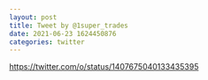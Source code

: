 ```yaml
--- 
layout: post 
title: Tweet by @1super_trades 
date: 2021-06-23 1624450876 
categories: twitter 
--- 
```

https://twitter.com/o/status/1407675040133435395